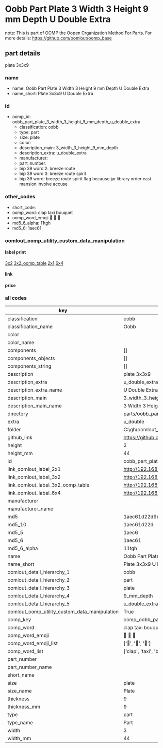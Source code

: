# Oobb Part Plate 3 Width 3 Height 9 mm Depth U Double Extra  

note: This is part of OOMP the Oopen Organization Method For Parts. For more details: https://github.com/oomlout/oomp_base

##  part details
  



plate 3x3x9



### name
* name: Oobb Part Plate 3 Width 3 Height 9 mm Depth U Double Extra
* name_short: Plate 3x3x9 U Double Extra
### id
* oomp_id: oobb_part_plate_3_width_3_height_9_mm_depth_u_double_extra
  * classification: oobb
  * type: part
  * size: plate
  * color: 
  * description_main: 3_width_3_height_9_mm_depth
  * description_extra: u_double_extra
  * manufacturer: 
  * part_number: 
  * bip 39 word 2: breeze route
  * bip 39 word 3: breeze route spirit
  * bip 39 word: breeze route spirit flag because jar library order east mansion involve accuse

### other_codes
* short_code: 
* oomp_word: clap taxi bouquet
* oomp_word_emoji :clap: :taxi: :bouquet:
* md5_6_alpha: 11tgh
* md5_6: 1aec61






### oomlout_oomp_utility_custom_data_manipulation
#### label print
[3x2](http://192.168.1.245:1112/?label=oomp%2011tgh)
[3x2_oomp_table](http://192.168.1.108:1112/?label=oomp%2011tgh)
[2x1](http://192.168.1.242:1112/?label=oomp%2011tgh)
[6x4](http://192.168.1.55:1112/?label=oomp%2011tgh)    

#### link

                              

#### price







### all codes 
| key | value |  
| --- | --- |  
| classification | oobb |  
| classification_name | Oobb |  
| color |  |  
| color_name |  |  
| components | [] |  
| components_objects | [] |  
| components_string | [] |  
| description | plate 3x3x9 |  
| description_extra | u_double_extra |  
| description_extra_name | U Double Extra |  
| description_main | 3_width_3_height_9_mm_depth |  
| description_main_name | 3 Width 3 Height 9 mm Depth |  
| directory | parts/oobb_part_plate_3_width_3_height_9_mm_depth_u_double_extra |  
| extra | u_double |  
| folder | C:\gh\oomlout_oobb_version_4_generated_parts\things\oobb_part_plate_3_width_3_height_9_mm_depth_u_double_extra |  
| github_link | https://github.com/oomlout/oomlout_oomp_part_src/tree/main/parts/oobb_part_plate_3_width_3_height_9_mm_depth_u_double_extra |  
| height | 3 |  
| height_mm | 44 |  
| id | oobb_part_plate_3_width_3_height_9_mm_depth_u_double_extra |  
| link_oomlout_label_2x1 | http://192.168.1.242:1112/?label=oomp%2011tgh |  
| link_oomlout_label_3x2 | http://192.168.1.245:1112/?label=oomp%2011tgh |  
| link_oomlout_label_3x2_oomp_table | http://192.168.1.108:1112/?label=oomp%2011tgh |  
| link_oomlout_label_6x4 | http://192.168.1.55:1112/?label=oomp%2011tgh |  
| manufacturer |  |  
| manufacturer_name |  |  
| md5 | 1aec61d22d9c3021dd09e583a42f20dc |  
| md5_10 | 1aec61d22d |  
| md5_5 | 1aec6 |  
| md5_6 | 1aec61 |  
| md5_6_alpha | 11tgh |  
| name | Oobb Part Plate 3 Width 3 Height 9 mm Depth U Double Extra |  
| name_short | Plate 3x3x9 U Double Extra |  
| oomlout_detail_hierarchy_1 | oobb |  
| oomlout_detail_hierarchy_2 | part |  
| oomlout_detail_hierarchy_3 | plate |  
| oomlout_detail_hierarchy_4 | 9_mm_depth |  
| oomlout_detail_hierarchy_5 | u_double_extra |  
| oomlout_oomp_utility_custom_data_manipulation | True |  
| oomp_key | oomp_oobb_part_plate_3_width_3_height_9_mm_depth_u_double_extra |  
| oomp_word | clap taxi bouquet |  
| oomp_word_emoji | :clap: :taxi: :bouquet: |  
| oomp_word_emoji_list | [':clap:', ':taxi:', ':bouquet:'] |  
| oomp_word_list | ['clap', 'taxi', 'bouquet'] |  
| part_number |  |  
| part_number_name |  |  
| short_name |  |  
| size | plate |  
| size_name | Plate |  
| thickness | 9 |  
| thickness_mm | 9 |  
| type | part |  
| type_name | Part |  
| width | 3 |  
| width_mm | 44 |  
